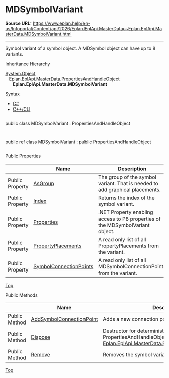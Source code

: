 # MDSymbolVariant

**Source URL:** https://www.eplan.help/en-us/Infoportal/Content/api/2026/Eplan.EplApi.MasterDatau~Eplan.EplApi.MasterData.MDSymbolVariant.html

---

Symbol variant of a symbol object. A MDSymbol object can have up to 8 variants.

Inheritance Hierarchy

[System.Object](#)  
   [Eplan.EplApi.MasterData.PropertiesAndHandleObject](Eplan.EplApi.MasterDatau~Eplan.EplApi.MasterData.PropertiesAndHandleObject.html)  
      **Eplan.EplApi.MasterData.MDSymbolVariant**

Syntax

- [C#](#i-syntax-CS)
- [C++/CLI](#i-syntax-CPP2005)

```
```
public class MDSymbolVariant : PropertiesAndHandleObject
```
```

```
```
public ref class MDSymbolVariant : public PropertiesAndHandleObject
```
```





Public Properties

|  | Name | Description |
| --- | --- | --- |
| Public Property | [AsGroup](Eplan.EplApi.MasterDatau~Eplan.EplApi.MasterData.MDSymbolVariant~AsGroup.html) | The group of the symbol variant. That is needed to add graphical placements. |
| Public Property | [Index](Eplan.EplApi.MasterDatau~Eplan.EplApi.MasterData.MDSymbolVariant~Index.html) | Returns the index of the symbol variant. |
| Public Property | [Properties](Eplan.EplApi.MasterDatau~Eplan.EplApi.MasterData.MDSymbolVariant~Properties.html) | .NET Property enabling access to P8 properties of the MDSymbolVariant object. |
| Public Property | [PropertyPlacements](Eplan.EplApi.MasterDatau~Eplan.EplApi.MasterData.MDSymbolVariant~PropertyPlacements.html) | A read only list of all PropertyPlacements from the variant. |
| Public Property | [SymbolConnectionPoints](Eplan.EplApi.MasterDatau~Eplan.EplApi.MasterData.MDSymbolVariant~SymbolConnectionPoints.html) | A read only list of all MDSymbolConnectionPoints from the variant. |

[Top](#top)

Public Methods

|  | Name | Description |
| --- | --- | --- |
| Public Method | [AddSymbolConnectionPoint](Eplan.EplApi.MasterDatau~Eplan.EplApi.MasterData.MDSymbolVariant~AddSymbolConnectionPoint.html) | Adds a new connection point to the symbol variant. |
| Public Method | [Dispose](Eplan.EplApi.MasterDatau~Eplan.EplApi.MasterData.PropertiesAndHandleObject~Dispose().html) | Destructor for deterministic finalization of PropertiesAndHandleObject object. (Inherited from [Eplan.EplApi.MasterData.PropertiesAndHandleObject](Eplan.EplApi.MasterDatau~Eplan.EplApi.MasterData.PropertiesAndHandleObject.html)) |
| Public Method | [Remove](Eplan.EplApi.MasterDatau~Eplan.EplApi.MasterData.MDSymbolVariant~Remove.html) | Removes the symbol variant from the symbol. |

[Top](#top)
